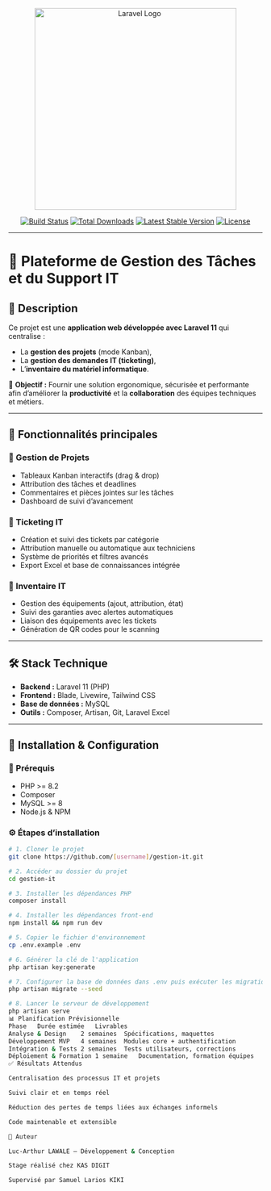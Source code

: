 <p align="center">
  <a href="https://laravel.com" target="_blank">
    <img src="https://raw.githubusercontent.com/laravel/art/master/logo-lockup/5%20SVG/2%20CMYK/1%20Full%20Color/laravel-logolockup-cmyk-red.svg" width="400" alt="Laravel Logo">
  </a>
</p>

<p align="center">
  <a href="https://github.com/laravel/framework/actions"><img src="https://github.com/laravel/framework/workflows/tests/badge.svg" alt="Build Status"></a>
  <a href="https://packagist.org/packages/laravel/framework"><img src="https://img.shields.io/packagist/dt/laravel/framework" alt="Total Downloads"></a>
  <a href="https://packagist.org/packages/laravel/framework"><img src="https://img.shields.io/packagist/v/laravel/framework" alt="Latest Stable Version"></a>
  <a href="https://packagist.org/packages/laravel/framework"><img src="https://img.shields.io/packagist/l/laravel/framework" alt="License"></a>
</p>

---

# 📌 Plateforme de Gestion des Tâches et du Support IT

## 📖 Description
Ce projet est une **application web développée avec Laravel 11** qui centralise :  
- La **gestion des projets** (mode Kanban),  
- La **gestion des demandes IT (ticketing)**,  
- L’**inventaire du matériel informatique**.  

🎯 **Objectif :** Fournir une solution ergonomique, sécurisée et performante afin d’améliorer la **productivité** et la **collaboration** des équipes techniques et métiers.  

---

## 🚀 Fonctionnalités principales

### 🔹 Gestion de Projets
- Tableaux Kanban interactifs (drag & drop)  
- Attribution des tâches et deadlines  
- Commentaires et pièces jointes sur les tâches  
- Dashboard de suivi d’avancement  

### 🔹 Ticketing IT
- Création et suivi des tickets par catégorie  
- Attribution manuelle ou automatique aux techniciens  
- Système de priorités et filtres avancés  
- Export Excel et base de connaissances intégrée  

### 🔹 Inventaire IT
- Gestion des équipements (ajout, attribution, état)  
- Suivi des garanties avec alertes automatiques  
- Liaison des équipements avec les tickets  
- Génération de QR codes pour le scanning  

---

## 🛠️ Stack Technique
- **Backend :** Laravel 11 (PHP)  
- **Frontend :** Blade, Livewire, Tailwind CSS  
- **Base de données :** MySQL  
- **Outils :** Composer, Artisan, Git, Laravel Excel  

---

## 📂 Installation & Configuration

### 🔧 Prérequis
- PHP >= 8.2  
- Composer  
- MySQL >= 8  
- Node.js & NPM  

### ⚙️ Étapes d’installation
```bash
# 1. Cloner le projet
git clone https://github.com/[username]/gestion-it.git

# 2. Accéder au dossier du projet
cd gestion-it

# 3. Installer les dépendances PHP
composer install

# 4. Installer les dépendances front-end
npm install && npm run dev

# 5. Copier le fichier d'environnement
cp .env.example .env

# 6. Générer la clé de l'application
php artisan key:generate

# 7. Configurer la base de données dans .env puis exécuter les migrations
php artisan migrate --seed

# 8. Lancer le serveur de développement
php artisan serve
📊 Planification Prévisionnelle
Phase	Durée estimée	Livrables
Analyse & Design	2 semaines	Spécifications, maquettes
Développement MVP	4 semaines	Modules core + authentification
Intégration & Tests	2 semaines	Tests utilisateurs, corrections
Déploiement & Formation	1 semaine	Documentation, formation équipes
✅ Résultats Attendus

Centralisation des processus IT et projets

Suivi clair et en temps réel

Réduction des pertes de temps liées aux échanges informels

Code maintenable et extensible

👤 Auteur

Luc-Arthur LAWALE – Développement & Conception

Stage réalisé chez KAS DIGIT

Supervisé par Samuel Larios KIKI
